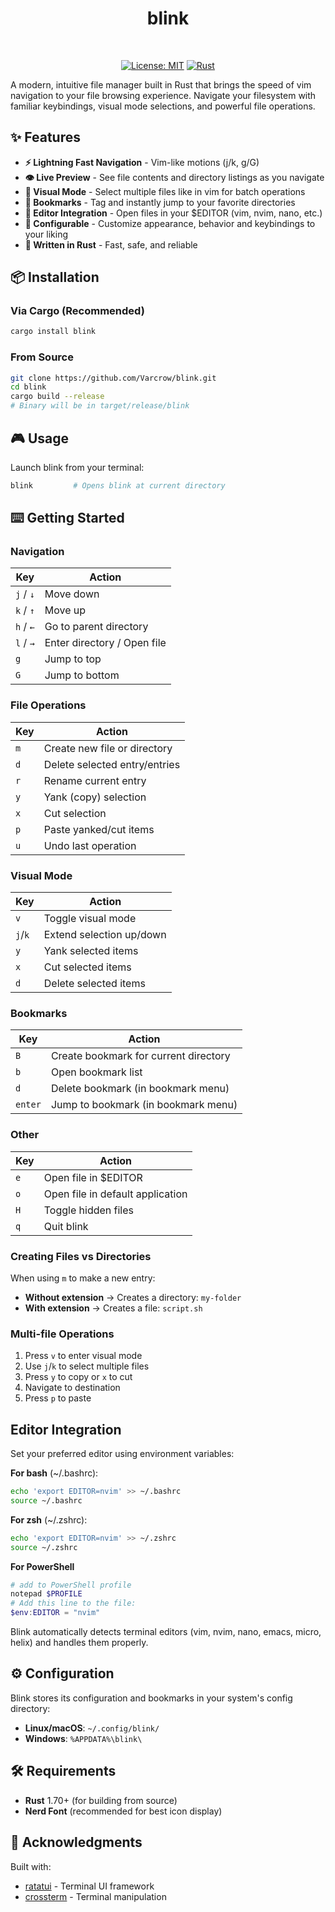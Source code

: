 <div align="center">
  
# blink

<br>

[![License: MIT](https://img.shields.io/badge/License-MIT-yellow.svg)](LICENSE)
[![Rust](https://img.shields.io/badge/rust-1.70%2B-orange.svg)](https://www.rust-lang.org/)

</div>

A modern, intuitive file manager built in Rust that brings the speed of vim navigation to your file browsing experience. Navigate your filesystem with familiar keybindings, visual mode selections, and powerful file operations.

## ✨ Features

- **⚡ Lightning Fast Navigation** - Vim-like motions (j/k, g/G)
- **👁️ Live Preview** - See file contents and directory listings as you navigate
- **🎯 Visual Mode** - Select multiple files like in vim for batch operations
- **🔖 Bookmarks** - Tag and instantly jump to your favorite directories
- **📝 Editor Integration** - Open files in your $EDITOR (vim, nvim, nano, etc.)
- **🎨 Configurable** - Customize appearance, behavior and keybindings to your liking
- **🚀 Written in Rust** - Fast, safe, and reliable

## 📦 Installation

### Via Cargo (Recommended)

```bash
cargo install blink
```

### From Source

```bash
git clone https://github.com/Varcrow/blink.git
cd blink
cargo build --release
# Binary will be in target/release/blink
```

## 🎮 Usage

Launch blink from your terminal:

```bash
blink         # Opens blink at current directory
```

## ⌨️ Getting Started

### Navigation
| Key | Action |
|-----|--------|
| `j` / `↓` | Move down |
| `k` / `↑` | Move up |
| `h` / `←` | Go to parent directory |
| `l` / `→` | Enter directory / Open file |
| `g` | Jump to top |
| `G` | Jump to bottom |

### File Operations
| Key | Action |
|-----|--------|
| `m` | Create new file or directory |
| `d` | Delete selected entry/entries |
| `r` | Rename current entry |
| `y` | Yank (copy) selection |
| `x` | Cut selection |
| `p` | Paste yanked/cut items |
| `u` | Undo last operation |

### Visual Mode
| Key | Action |
|-----|--------|
| `v` | Toggle visual mode |
| `j`/`k` | Extend selection up/down |
| `y` | Yank selected items |
| `x` | Cut selected items |
| `d` | Delete selected items |

### Bookmarks
| Key | Action |
|-----|--------|
| `B` | Create bookmark for current directory |
| `b` | Open bookmark list |
| `d` | Delete bookmark (in bookmark menu) |
| `enter` | Jump to bookmark (in bookmark menu) |

### Other
| Key | Action |
|-----|--------|
| `e` | Open file in $EDITOR |
| `o` | Open file in default application |
| `H` | Toggle hidden files |
| `q` | Quit blink |

### Creating Files vs Directories
When using `m` to make a new entry:
- **Without extension** → Creates a directory: `my-folder`
- **With extension** → Creates a file: `script.sh`

### Multi-file Operations
1. Press `v` to enter visual mode
2. Use `j`/`k` to select multiple files
3. Press `y` to copy or `x` to cut
4. Navigate to destination
5. Press `p` to paste

## Editor Integration

Set your preferred editor using environment variables:

**For bash** (~/.bashrc):
```bash
echo 'export EDITOR=nvim' >> ~/.bashrc
source ~/.bashrc
```
**For zsh** (~/.zshrc):
```bash
echo 'export EDITOR=nvim' >> ~/.zshrc
source ~/.zshrc
```

**For PowerShell**
```powershell
# add to PowerShell profile
notepad $PROFILE
# Add this line to the file:
$env:EDITOR = "nvim"
```

Blink automatically detects terminal editors (vim, nvim, nano, emacs, micro, helix) and handles them properly.

## ⚙️ Configuration

Blink stores its configuration and bookmarks in your system's config directory:
- **Linux/macOS**: `~/.config/blink/`
- **Windows**: `%APPDATA%\blink\`

## 🛠️ Requirements

- **Rust** 1.70+ (for building from source)
- **Nerd Font** (recommended for best icon display)

## 🙏 Acknowledgments

Built with:
- [ratatui](https://github.com/ratatui-org/ratatui) - Terminal UI framework
- [crossterm](https://github.com/crossterm-rs/crossterm) - Terminal manipulation
